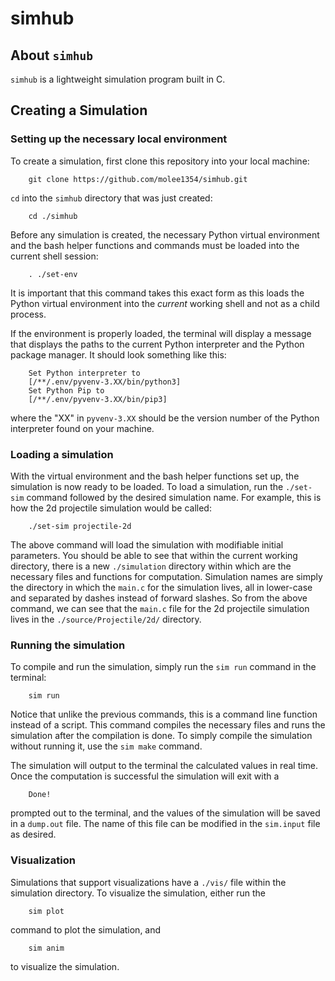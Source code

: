 # simhub

## About `simhub`

`simhub` is a lightweight simulation program built in C.

## Creating a Simulation

### Setting up the necessary local environment

To create a simulation, first clone this repository into your local machine:

        git clone https://github.com/molee1354/simhub.git

`cd` into the `simhub` directory that was just created:

        cd ./simhub

Before any simulation is created, the necessary Python virtual environment and the bash helper functions and commands must be loaded into the current shell session:

        . ./set-env

It is important that this command takes this exact form as this loads the Python virtual environment into the *current* working shell and not as a child process.

If the environment is properly loaded, the terminal will display a message that displays the paths to the current Python interpreter and the Python package manager. It should look something like this:

        Set Python interpreter to 
        [/**/.env/pyvenv-3.XX/bin/python3]
        Set Python Pip to 
        [/**/.env/pyvenv-3.XX/bin/pip3]

where the "XX" in `pyvenv-3.XX` should be the version number of the Python interpreter found on your machine.

### Loading a simulation

With the virtual environment and the bash helper functions set up, the simulation is now ready to be loaded. To load a simulation, run the `./set-sim` command followed by the desired simulation name. For example, this is how the 2d projectile simulation would be called:

        ./set-sim projectile-2d

The above command will load the simulation with modifiable initial parameters. You should be able to see that within the current working directory, there is a new `./simulation` directory within which are the necessary files and functions for computation. Simulation names are simply the directory in which the `main.c` for the simulation lives, all in lower-case and separated by dashes instead of forward slashes. So from the above command, we can see that the `main.c` file for the 2d projectile simulation lives in the `./source/Projectile/2d/` directory.

### Running the simulation

To compile and run the simulation, simply run the `sim run` command in the terminal:

        sim run

Notice that unlike the previous commands, this is a command line function instead of a script. This command compiles the necessary files and runs the simulation after the compilation is done. To simply compile the simulation without running it, use the `sim make` command.

The simulation will output to the terminal the calculated values in real time. Once the computation is successful the simulation will exit with a

        Done!

prompted out to the terminal, and the values of the simulation will be saved in a `dump.out` file. The name of this file can be modified in the `sim.input` file as desired.

### Visualization

Simulations that support visualizations have a `./vis/` file within the simulation directory. To visualize the simulation, either run the

        sim plot

command to plot the simulation, and

        sim anim

to visualize the simulation.
